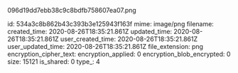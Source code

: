 096d19dd7ebb38c9c8bdfb758607ea07.png

id: 534a3c8b862b43c393b3e125943f163f
mime: image/png
filename: 
created_time: 2020-08-26T18:35:21.861Z
updated_time: 2020-08-26T18:35:21.861Z
user_created_time: 2020-08-26T18:35:21.861Z
user_updated_time: 2020-08-26T18:35:21.861Z
file_extension: png
encryption_cipher_text: 
encryption_applied: 0
encryption_blob_encrypted: 0
size: 15121
is_shared: 0
type_: 4
